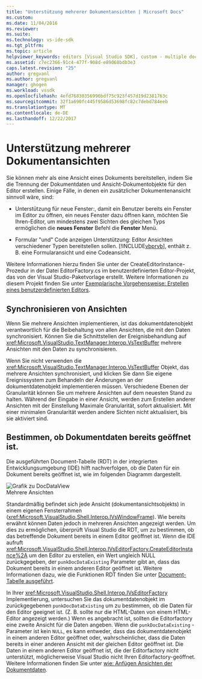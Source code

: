 ```yaml
---
title: "Unterstützung mehrerer Dokumentansichten | Microsoft Docs"
ms.custom: 
ms.date: 11/04/2016
ms.reviewer: 
ms.suite: 
ms.technology: vs-ide-sdk
ms.tgt_pltfrm: 
ms.topic: article
helpviewer_keywords: editors [Visual Studio SDK], custom - multiple document views
ms.assetid: c7ec2366-91c4-477f-908d-e89068bdb3e3
caps.latest.revision: "25"
author: gregvanl
ms.author: gregvanl
manager: ghogen
ms.workload: vssdk
ms.openlocfilehash: 4efd76830356996bdf75c923f457d19d2381763c
ms.sourcegitcommit: 32f1a690fc445f9586d53698fc82c7debd784eeb
ms.translationtype: MT
ms.contentlocale: de-DE
ms.lasthandoff: 12/22/2017
---
```

# <a name="supporting-multiple-document-views"></a>Unterstützung mehrerer Dokumentansichten
Sie können mehr als eine Ansicht eines Dokuments bereitstellen, indem Sie die Trennung der Dokumentdaten und Ansicht-Dokumentobjekte für den Editor erstellen. Einige Fälle, in denen ein zusätzlicher Dokumentenansicht sinnvoll wäre, sind:  
  
-   Unterstützung für neue Fenster:, damit ein Benutzer bereits ein Fenster im Editor zu öffnen, ein neues Fenster dazu öffnen kann, möchten Sie Ihren-Editor, um mindestens zwei Sichten des gleichen Typs ermöglichen die **neues Fenster** Befehl die **Fenster** Menü.  
  
-   Formular "und" Code anzeigen Unterstützung: Editor Ansichten verschiedener Typen bereitstellen sollen. [!INCLUDE[vbprvb](../code-quality/includes/vbprvb_md.md)], enthält z. B. eine Formularansicht und eine Codeansicht.  
  
 Weitere Informationen hierzu finden Sie unter der CreateEditorInstance-Prozedur in der Datei EditorFactory.cs im benutzerdefinierten Editor-Projekt, das von der Visual Studio-Paketvorlage erstellt. Weitere Informationen zu diesem Projekt finden Sie unter [Exemplarische Vorgehensweise: Erstellen eines benutzerdefinierten Editors](../extensibility/walkthrough-creating-a-custom-editor.md).  
  
## <a name="synchronizing-views"></a>Synchronisieren von Ansichten  
 Wenn Sie mehrere Ansichten implementieren, ist das dokumentdatenobjekt verantwortlich für die Beibehaltung von allen Ansichten, die mit den Daten synchronisiert. Können Sie die Schnittstellen der Ereignisbehandlung auf <xref:Microsoft.VisualStudio.TextManager.Interop.VsTextBuffer> mehrere Ansichten mit den Daten zu synchronisieren.  
  
 Wenn Sie nicht verwenden die <xref:Microsoft.VisualStudio.TextManager.Interop.VsTextBuffer> Objekt, das mehrere Ansichten synchronisiert, und klicken Sie dann Sie eigene Ereignissystem zum Behandeln der Änderungen an der dokumentdatenobjekt implementieren müssen. Verschiedene Ebenen der Granularität können Sie um mehrere Ansichten auf dem neuesten Stand zu halten. Während der Eingabe in einer Ansicht, werden zum Erstellen anderer Ansichten mit der Einstellung Maximale Granularität, sofort aktualisiert. Mit einer minimalen Granularität werden andere Sichten nicht aktualisiert, bis sie aktiviert sind.  
  
## <a name="determining-whether-document-data-is-already-open"></a>Bestimmen, ob Dokumentdaten bereits geöffnet ist.  
 Die ausgeführten Document-Tabelle (RDT) in der integrierten Entwicklungsumgebung (IDE) hilft nachverfolgen, ob die Daten für ein Dokument bereits geöffnet ist, wie im folgenden Diagramm dargestellt.  
  
 ![Grafik zu DocDataView](../extensibility/media/docdataview.gif "Docdataview")  
Mehrere Ansichten  
  
 Standardmäßig befindet sich jede Ansicht (dokumentansichtsobjekts) in einem eigenen Fensterrahmen (<xref:Microsoft.VisualStudio.Shell.Interop.IVsWindowFrame>). Wie bereits erwähnt können Daten jedoch in mehreren Ansichten angezeigt werden. Um dies zu ermöglichen, überprüft Visual Studio die RDT, um zu bestimmen, ob das betreffende Dokument bereits in einem Editor geöffnet ist. Wenn die IDE aufruft <xref:Microsoft.VisualStudio.Shell.Interop.IVsEditorFactory.CreateEditorInstance%2A> um den Editor zu erstellen, ein Wert ungleich NULL zurückgegeben, der `punkDocDataExisting` Parameter gibt an, dass das Dokument bereits in einem anderen Editor geöffnet ist. Weitere Informationen dazu, wie die Funktionen RDT finden Sie unter [Document-Tabelle ausgeführt](../extensibility/internals/running-document-table.md).  
  
 In Ihrer <xref:Microsoft.VisualStudio.Shell.Interop.IVsEditorFactory> Implementierung, untersuchen Sie das dokumentdatenobjekt im zurückgegebenen `punkDocDataExisting` um zu bestimmen, ob die Daten für den Editor geeignet ist. (Z. B. sollte nur die HTML-Daten von einem HTML-Editor angezeigt werden.) Wenn es angebracht ist, sollten die Editorfactory eine zweite Ansicht für die Daten angeben. Wenn die `punkDocDataExisting` -Parameter ist kein `NULL`, es kann entweder, dass das dokumentdatenobjekt in einem anderen Editor geöffnet oder, wahrscheinlicher, dass die Daten bereits in einer anderen Ansicht mit der gleichen Editor geöffnet ist. Die Daten in einem anderen Editor geöffnet ist, die der Editorfactory nicht unterstützt, möglicherweise Visual Studio nicht Ihren Editorfactory-geöffnet. Weitere Informationen finden Sie unter [wie: Anfügen Ansichten der Dokumentdaten](../extensibility/how-to-attach-views-to-document-data.md).